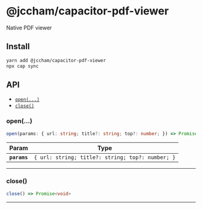 # @jccham/capacitor-pdf-viewer

Native PDF viewer

## Install

```bash
yarn add @jccham/capacitor-pdf-viewer
npx cap sync
```

## API

<docgen-index>

- [`open(...)`](#open)
- [`close()`](#close)

</docgen-index>

<docgen-api>
<!--Update the source file JSDoc comments and rerun docgen to update the docs below-->

### open(...)

```typescript
open(params: { url: string; title?: string; top?: number; }) => Promise<void>
```

| Param        | Type                                                        |
| ------------ | ----------------------------------------------------------- |
| **`params`** | <code>{ url: string; title?: string; top?: number; }</code> |

---

### close()

```typescript
close() => Promise<void>
```

---

</docgen-api>
